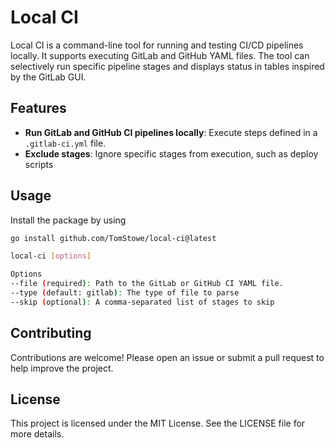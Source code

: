 # Local CI
Local CI is a command-line tool for running and testing CI/CD pipelines locally. It supports executing GitLab and GitHub YAML files. The tool can selectively run specific pipeline stages and displays status in tables inspired by the GitLab GUI.

## Features
- **Run GitLab and GitHub CI pipelines locally**: Execute steps defined in a `.gitlab-ci.yml` file.
- **Exclude stages**: Ignore specific stages from execution, such as deploy scripts

## Usage

Install the package by using

```bash
go install github.com/TomStowe/local-ci@latest
```

```bash
local-ci [options]

Options
--file (required): Path to the GitLab or GitHub CI YAML file.
--type (default: gitlab): The type of file to parse
--skip (optional): A comma-separated list of stages to skip
```

## Contributing
Contributions are welcome! Please open an issue or submit a pull request to help improve the project.

## License
This project is licensed under the MIT License. See the LICENSE file for more details.